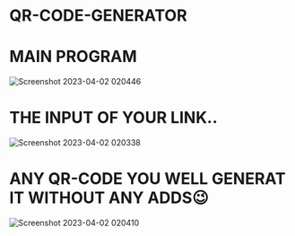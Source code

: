 # QR-CODE-GENERATOR

# MAIN PROGRAM


![Screenshot 2023-04-02 020446](https://user-images.githubusercontent.com/90656786/229323536-67bc89fc-7eb6-4bec-94c7-b2ae626b8091.png)


# THE INPUT OF YOUR LINK..


![Screenshot 2023-04-02 020338](https://user-images.githubusercontent.com/90656786/229323549-ec04e34e-b67c-4f25-9535-68e41a712c65.png)


# ANY QR-CODE YOU WELL GENERAT IT WITHOUT ANY ADDS😉


![Screenshot 2023-04-02 020410](https://user-images.githubusercontent.com/90656786/229323572-133a66df-25aa-46aa-a2a6-876811c6b562.png)


